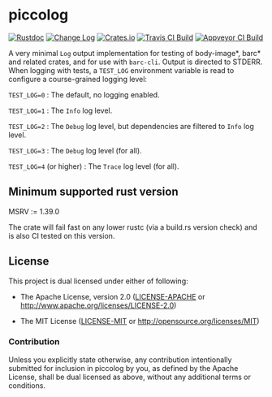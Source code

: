 # piccolog

[![Rustdoc](https://docs.rs/piccolog/badge.svg)](https://docs.rs/piccolog)
[![Change Log](https://img.shields.io/crates/v/piccolog.svg?maxAge=3600&label=change%20log&color=9cf)](https://github.com/dekellum/body-image/blob/master/piccolog/CHANGELOG.md)
[![Crates.io](https://img.shields.io/crates/v/piccolog.svg?maxAge=3600)](https://crates.io/crates/piccolog)
[![Travis CI Build](https://travis-ci.org/dekellum/body-image.svg?branch=master)](https://travis-ci.org/dekellum/body-image)
[![Appveyor CI Build](https://ci.appveyor.com/api/projects/status/0c2e9x4inktasxgf/branch/master?svg=true)](https://ci.appveyor.com/project/dekellum/body-image)

A very minimal `Log` output implementation for testing of body-image*, barc*
and related crates, and for use with `barc-cli`. Output is directed to
STDERR. When logging with tests, a `TEST_LOG` environment variable is read to
configure a course-grained logging level:

`TEST_LOG=0`
: The default, no logging enabled.

`TEST_LOG=1`
: The `Info` log level.

`TEST_LOG=2`
: The `Debug` log level, but dependencies are filtered to `Info` log level.

`TEST_LOG=3`
: The `Debug` log level (for all).

`TEST_LOG=4` (or higher)
: The `Trace` log level (for all).

## Minimum supported rust version

MSRV := 1.39.0

The crate will fail fast on any lower rustc (via a build.rs version
check) and is also CI tested on this version.

## License

This project is dual licensed under either of following:

* The Apache License, version 2.0 ([LICENSE-APACHE](LICENSE-APACHE)
  or http://www.apache.org/licenses/LICENSE-2.0)

* The MIT License ([LICENSE-MIT](LICENSE-MIT)
  or http://opensource.org/licenses/MIT)

### Contribution

Unless you explicitly state otherwise, any contribution intentionally submitted
for inclusion in piccolog by you, as defined by the Apache License, shall be
dual licensed as above, without any additional terms or conditions.
